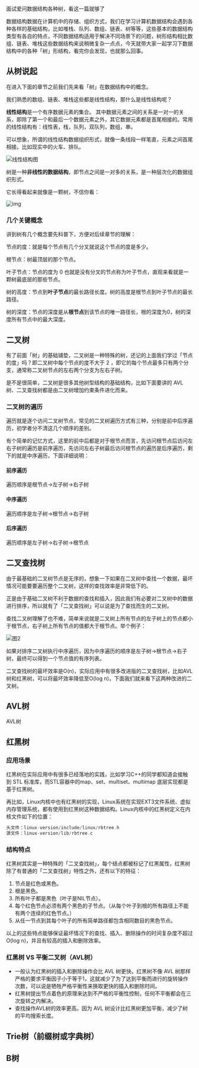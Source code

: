 面试爱问数据结构各种树，看这一篇就够了

数据结构数据在计算机中的存储、组织方式，我们在学习计算机数据结构会遇到各种各样的基础结构，比如堆栈、队列、数组、链表、树等等，这些基本的数据结构类型有各自的特点，不同数据结构适用于解决不同场景下的问题，树形结构相比数组、链表、堆栈这些数据结构来说稍微复杂一点点，今天就带大家一起学习下数据结构中的各种「树」形结构，看完你会发现，也就那么回事。



## 从树说起

在进入下面的章节之前我们先来看「树」在数据结构中的概念。

我们熟悉的数组、链表、堆栈这些都是线性结构，那什么是线性结构呢？

**线性结构**是一个有序数据元素的集合。 其中数据元素之间的关系是一对一的关系，即除了第一个和最后一个数据元素之外，其它数据元素都是首尾相接的。常用的线性结构有：线性表，栈，队列，双队列，数组，串。

可以想象，所谓的线性结构数据组织形式，就像一条线段一样笔直，元素之间首尾相接。比如现实中的火车、排队。

![线性结构图]()

树是一种**非线性的数据结构**，即节点之间是一对多的关系，是一种层次化的数据组织形式。

它长得看起来就像是一颗树，不信你看：

![img](http://data.biancheng.net/uploads/allimg/170830/2-1FS0094003158.png)



### 几个关键概念

讲到树有几个概念要先科普下，方便对后续章节的理解：

节点的度：就是每个节点有几个分叉就说这个节点的度是多少。

根节点：树最顶层的那个节点。

叶子节点：节点的度为 0 也就是没有分叉的节点称为叶子节点，直观来看就是一颗树最底层的那些节点。

树的高度：节点到**叶子节点**的最长路径长度。树的高度是根节点到叶子节点的最长路径。

树的深度：节点的深度是从**根节点**到该节点的唯一路径长，根的深度为0，树的深度所有节点中的最大深度。



## 二叉树

有了前面「树」的基础铺垫，二叉树是一种特殊的树，还记的上面我们学过「节点的度」吗？即二叉树中每个节点的度不大于 2 ，即它的每个节点最多只有两个分支，通常称二叉树节点的左右两个分支为左右子树。

是不是很简单，二叉树是很多其他树型结构的基础结构，比如下面要讲的 AVL 树、二叉查找树都是由二叉树增加约束条件进化而来。

### 二叉树的遍历

遍历就是逐个访问二叉树节点，常见的二叉树遍历方式有三种，分别是前中后序遍历，初学者分不清这几个顺序的差别。

有个简单的记忆方式，这里的前中后都是对于根节点而言，先访问根节点后访问左右子树的遍历是前序遍历，先访问左右子树最后访问根节点的遍历是后序遍历，剩下的就是中序遍历，下面详细说明：

#### 前序遍历

遍历顺序是根节点->左子树->右子树

#### 中序遍历

遍历顺序是左子树->根节点->右子树

#### 后序遍历

遍历顺序是左子树->右子树->根节点



## 二叉查找树

由于最基础的二叉树节点是无序的，想象一下如果在二叉树中查找一个数据，最坏情况可能要要遍历整个二叉树，这样的查找效率是非常低下的。

正是由于基础二叉树不利于数据的查找和插入，因此我们有必要对二叉树中的数据进行排序，所以就有了「二叉查找树」可以说是为了查找而生的二叉树。

查找二叉树理解了也不难，简单来说就是二叉树上所有节点的左子树上的节点都小于根节点，右子树上所有节点的值都大于根节点。举个例子：

![图2]()

如果对排序二叉树执行中序遍历，因为中序遍历的顺序是左子树->根节点->右子树，最终可以得到一个节点值的有序列表。

二叉查找树的最坏效率是O(n)，实际应用中有很多改进版的二叉查找树，比如AVL树和红黑树，可以将最坏效率降低至O(log n)，下面我们就来看下这两种改进的二叉树。



## AVL树

AVL树



## 红黑树

### 应用场景

红黑树在实际应用中有很多已经落地的实践，比如学习C++的同学都知道会接触到 STL 标准库，而STL容器中的map、set、multiset、multimap 底层实现都是基于红黑树。 

再比如，Linux内核中也有红黑树的实现，Linux系统在实现EXT3文件系统、虚拟内存管理系统，都有使用到红黑树这种数据结构。Linux内核中的红黑树定义在内核文件如下的位置：

```c
头文件：linux-version/include/linux/rbtree.h 
源文件：linux-version/lib/rbtree.c
```



### 结构特点

红黑树其实是一种特殊的「二叉查找树」，每个结点都被标记了红黑属性，红黑树除了有普通的「二叉查找树」特性之外，还有以下的特征：

1. 节点是红色或黑色。
2.  根是黑色。
3. 所有叶子都是黑色（叶子是NIL节点）。
4. 每个红色节点必须有两个黑色的子节点。（从每个叶子到根的所有路径上不能有两个连续的红色节点。）
5. 从任一节点到其每个叶子的所有简单路径都包含相同数目的黑色节点。

以上的这些特点能够保证最坏情况下的查找、插入、删除操作的时间复杂度不超过O(log n)，并且有较高的插入和删除效率。

### 红黑树 VS 平衡二叉树（AVL树）

- 一般认为红黑树的插入和删除操作会比 AVL 树更快。红黑树不像 AVL 树那样严格的要求平衡因子小于等于1，这就减少了为了达到平衡而进行的旋转操作次数，可以说是牺牲严格平衡性来换取更快的插入和删除时间。
- 红黑树提出节点着色的原理来达到不严格的平衡性控制，任何不平衡都会在三次旋转之内解决。
- 查找操作AVL树的效率更高。因为 AVL 树设计比红黑树更加平衡，减少了树的平均搜索长度。





## Trie树（前缀树或字典树）



## B树



